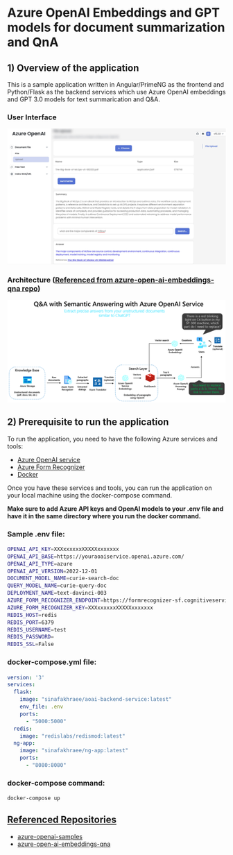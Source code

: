 # Azure OpenAI Embeddings and GPT models for document summarization and QnA

## 1) Overview of the application

This is a sample application written in Angular/PrimeNG as the frontend and Python/Flask as the backend services which use Azure OpenAI embeddings and GPT 3.0 models for text summarication and Q&A.  

### User Interface

![User Interface](https://github.com/sinafakhraee/aoai-angular-app/blob/main/images/webui.jpg)

### Architecture ([Referenced from azure-open-ai-embeddings-qna repo](https://github.com/ruoccofabrizio/azure-open-ai-embeddings-qna))

![Architecture](https://github.com/sinafakhraee/aoai-angular-app/blob/main/images/architecture.png)

## 2) Prerequisite to run the application

To run the application, you need to have the following Azure services and tools:

- [Azure OpenAI service](https://azure.microsoft.com/en-us/products/cognitive-services/openai-service/)
- [Azure Form Recognizer](https://azure.microsoft.com/en-us/products/form-recognizer/)
- [Docker](https://docs.docker.com/engine/install/)

Once you have these services and tools, you can run the application on your local machine using the docker-compose command. 

**Make sure to add Azure API keys and OpenAI models to your .env file and have it in the same directory where you run the docker command.**

### Sample .env file:
```bash
OPENAI_API_KEY=XXXxxxxxxXXXXXxxxxxxx
OPENAI_API_BASE=https://youraoaiservice.openai.azure.com/
OPENAI_API_TYPE=azure
OPENAI_API_VERSION=2022-12-01
DOCUMENT_MODEL_NAME=curie-search-doc
QUERY_MODEL_NAME=curie-query-doc
DEPLOYMENT_NAME=text-davinci-003
AZURE_FORM_RECOGNIZER_ENDPOINT=https://formrecognizer-sf.cognitiveservices.azure.com/
AZURE_FORM_RECOGNIZER_KEY=XXXxxxxxxXXXXXxxxxxxx
REDIS_HOST=redis
REDIS_PORT=6379
REDIS_USERNAME=test
REDIS_PASSWORD=
REDIS_SSL=False
```
### docker-compose.yml file:

```yml
version: '3'
services:
  flask:
    image: "sinafakhraee/aoai-backend-service:latest"
    env_file: .env
    ports:
      - "5000:5000"
  redis:
    image: "redislabs/redismod:latest"
  ng-app:
    image: "sinafakhraee/ng-app:latest"
    ports:
      - "8080:8080"
```

### docker-compose command:

```bash
docker-compose up
```
## <u>Referenced Repositories</u>

- [azure-openai-samples](https://github.com/Azure/azure-openai-samples)
- [azure-open-ai-embeddings-qna](https://github.com/ruoccofabrizio/azure-open-ai-embeddings-qna)
